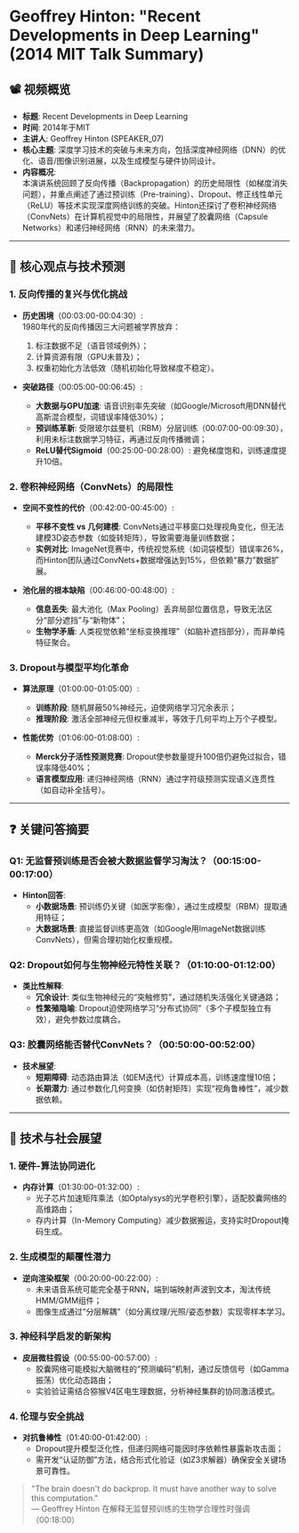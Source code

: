 # Geoffrey Hinton: "Recent Developments in Deep Learning" (2014 MIT Talk Summary)

## 📽️ 视频概览
- **标题**: Recent Developments in Deep Learning  
- **时间**: 2014年于MIT  
- **主讲人**: Geoffrey Hinton (SPEAKER_07)  
- **核心主题**: 深度学习技术的突破与未来方向，包括深度神经网络（DNN）的优化、语音/图像识别进展，以及生成模型与硬件协同设计。  
- **内容概况**:  
  本演讲系统回顾了反向传播（Backpropagation）的历史局限性（如梯度消失问题），并重点阐述了通过预训练（Pre-training）、Dropout、修正线性单元（ReLU）等技术实现深度网络训练的突破。Hinton还探讨了卷积神经网络（ConvNets）在计算机视觉中的局限性，并展望了胶囊网络（Capsule Networks）和递归神经网络（RNN）的未来潜力。

---

## 🎯 核心观点与技术预测

### 1. **反向传播的复兴与优化挑战**
- **历史困境**（00:03:00-00:04:30）:  
  1980年代的反向传播因三大问题被学界放弃：  
  1. 标注数据不足（语音领域例外）；  
  2. 计算资源有限（GPU未普及）；  
  3. 权重初始化方法低效（随机初始化导致梯度不稳定）。  

- **突破路径**（00:05:00-00:06:45）:  
  - **大数据与GPU加速**: 语音识别率先突破（如Google/Microsoft用DNN替代高斯混合模型，词错误率降低30%）；  
  - **预训练革新**: 受限玻尔兹曼机（RBM）分层训练（00:07:00-00:09:30），利用未标注数据学习特征，再通过反向传播微调；  
  - **ReLU替代Sigmoid**（00:25:00-00:28:00）: 避免梯度饱和，训练速度提升10倍。

### 2. **卷积神经网络（ConvNets）的局限性**
- **空间不变性的代价**（00:42:00-00:45:00）:  
  - **平移不变性 vs 几何建模**: ConvNets通过平移窗口处理视角变化，但无法建模3D姿态参数（如旋转矩阵），导致需要海量训练数据；  
  - **实例对比**: ImageNet竞赛中，传统视觉系统（如词袋模型）错误率26%，而Hinton团队通过ConvNets+数据增强达到15%，但依赖“暴力”数据扩展。  

- **池化层的根本缺陷**（00:46:00-00:48:00）:  
  - **信息丢失**: 最大池化（Max Pooling）丢弃局部位置信息，导致无法区分“部分遮挡”与“新物体”；  
  - **生物学矛盾**: 人类视觉依赖“坐标变换推理”（如脑补遮挡部分），而非单纯特征聚合。

### 3. **Dropout与模型平均化革命**
- **算法原理**（01:00:00-01:05:00）:  
  - **训练阶段**: 随机屏蔽50%神经元，迫使网络学习冗余表示；  
  - **推理阶段**: 激活全部神经元但权重减半，等效于几何平均上万个子模型。  

- **性能优势**（01:06:00-01:08:00）:  
  - **Merck分子活性预测竞赛**: Dropout使参数量提升100倍仍避免过拟合，错误率降低40%；  
  - **语言模型应用**: 递归神经网络（RNN）通过字符级预测实现语义连贯性（如自动补全括号）。

---

## ❓ 关键问答摘要

### Q1: 无监督预训练是否会被大数据监督学习淘汰？（00:15:00-00:17:00）
- **Hinton回答**:  
  - **小数据场景**: 预训练仍关键（如医学影像），通过生成模型（RBM）提取通用特征；  
  - **大数据场景**: 直接监督训练更高效（如Google用ImageNet数据训练ConvNets），但需合理初始化权重规模。

### Q2: Dropout如何与生物神经元特性关联？（01:10:00-01:12:00）
- **类比性解释**:  
  - **冗余设计**: 类似生物神经元的“突触修剪”，通过随机失活强化关键通路；  
  - **性繁殖隐喻**: Dropout迫使网络学习“分布式协同”（多个子模型独立有效），避免参数过度耦合。

### Q3: 胶囊网络能否替代ConvNets？（00:50:00-00:52:00）
- **技术展望**:  
  - **短期障碍**: 动态路由算法（如EM迭代）计算成本高，训练速度慢10倍；  
  - **长期潜力**: 通过参数化几何变换（如仿射矩阵）实现“视角鲁棒性”，减少数据依赖。

---

## 🔮 技术与社会展望

### 1. **硬件-算法协同进化**
- **内存计算**（01:30:00-01:32:00）:  
  - 光子芯片加速矩阵乘法（如Optalysys的光学卷积引擎），适配胶囊网络的高维路由；  
  - 存内计算（In-Memory Computing）减少数据搬运，支持实时Dropout掩码生成。

### 2. **生成模型的颠覆性潜力**
- **逆向渲染框架**（00:20:00-00:22:00）:  
  - 未来语音系统可能完全基于RNN，端到端映射声波到文本，淘汰传统HMM/GMM组件；  
  - 图像生成通过“分层解耦”（如分离纹理/光照/姿态参数）实现零样本学习。

### 3. **神经科学启发的新架构**
- **皮层微柱假设**（00:55:00-00:57:00）:  
  - 胶囊网络可能模拟大脑微柱的“预测编码”机制，通过反馈信号（如Gamma振荡）优化动态路由；  
  - 实验验证需结合猕猴V4区电生理数据，分析神经集群的协同激活模式。

### 4. **伦理与安全挑战**
- **对抗鲁棒性**（01:40:00-01:42:00）:  
  - Dropout提升模型泛化性，但递归网络可能因时序依赖性暴露新攻击面；  
  - 需开发“认证防御”方法，结合形式化验证（如Z3求解器）确保安全关键场景可靠性。

> "The brain doesn't do backprop. It must have another way to solve this computation."  
> — Geoffrey Hinton 在解释无监督预训练的生物学合理性时强调（00:18:00）
